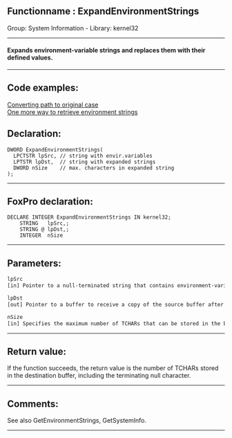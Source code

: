 <link rel="stylesheet" type="text/css" href="../../css/win32api.css">  
<link rel="stylesheet" href="https://cdnjs.cloudflare.com/ajax/libs/font-awesome/4.7.0/css/font-awesome.min.css">

## Functionname : ExpandEnvironmentStrings
Group: System Information - Library: kernel32    
***  


#### Expands environment-variable strings and replaces them with their defined values.
***  


## Code examples:
[Converting path to original case](../../samples/sample_102.md)  
[One more way to retrieve environment strings](../../samples/sample_132.md)  

## Declaration:
```foxpro  
DWORD ExpandEnvironmentStrings(
  LPCTSTR lpSrc, // string with envir.variables
  LPTSTR lpDst,  // string with expanded strings
  DWORD nSize    // max. characters in expanded string
);  
```  
***  


## FoxPro declaration:
```foxpro  
DECLARE INTEGER ExpandEnvironmentStrings IN kernel32;
	STRING   lpSrc,;
	STRING @ lpDst,;
	INTEGER  nSize  
```  
***  


## Parameters:
```txt  
lpSrc
[in] Pointer to a null-terminated string that contains environment-variable strings of the form: %variableName%.

lpDst
[out] Pointer to a buffer to receive a copy of the source buffer after all environment-variable name substitutions have been performed.

nSize
[in] Specifies the maximum number of TCHARs that can be stored in the buffer pointed to by the lpDst parameter, including the terminating null character.  
```  
***  


## Return value:
If the function succeeds, the return value is the number of TCHARs stored in the destination buffer, including the terminating null character.  
***  


## Comments:
See also GetEnvironmentStrings, GetSystemInfo.  
  
***  

